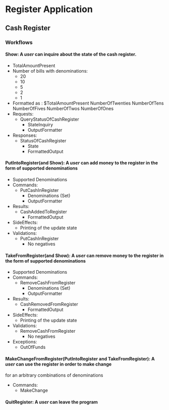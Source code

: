 # Register Application

## Cash Register
### Workflows
#### Show: A _user_ can inquire about the state of the cash register.
- TotalAmountPresent
- Number of bills with denominations:
  - 20
  - 10
  - 5
  - 2
  - 1
- Formatted as : $TotalAmountPresent NumberOfTwenties NumberOfTens NumberOfFives NumberOfTwos NumberOfOnes
- Requests: 
  - QueryStatusOfCashRegister
    - StateInquiry
    - OutputFormatter
- Responses:
  - StatusOfCashRegister
    - State
    - FormattedOutput
  
#### PutIntoRegister(and Show): A _user_ can add money to the register in the form of supported denominations
- Supported Denominations
- Commands:
  - PutCashInRegister
    - Denominations (Set)
    - OutputFormatter
- Results:
  - CashAddedToRegister
    - FormattedOutput
- SideEffects:
  - Printing of the update state
- Validations:
  - PutCashInRegister
    - No negatives
    
#### TakeFromRegister(and Show): A _user_ can remove money to the register in the form of supported denominations
- Supported Denominations
- Commands:
  - RemoveCashFromRegister
    - Denominations (Set)
    - OutputFormatter
- Results:
  - CashRemovedFromRegister
    - FormattedOutput
- SideEffects:
  - Printing of the update state
- Validations:
  - RemoveCashFromRegister
    - No negatives
- Exceptions:
  - OutOfFunds
  
#### MakeChangeFromRegister(PutIntoRegister and TakeFromRegister): A _user_ can use the register in order to make change
for an arbitrary combinations of denominations
- Commands:
  - MakeChange
  
#### QuitRegister: A _user_ can leave the program
    
  
    
